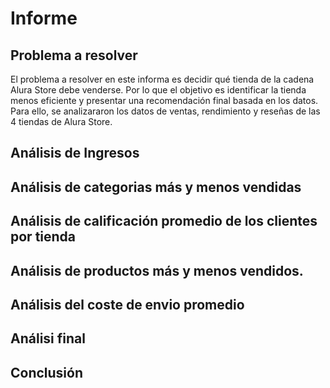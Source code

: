 # Informe
## Problema a resolver
El problema a resolver en este informa es decidir qué tienda de la cadena Alura Store debe venderse. Por lo que el objetivo es identificar la tienda menos eficiente y presentar una recomendación final basada en los datos.  
Para ello, se analizararon los datos de ventas, rendimiento y reseñas de las 4 tiendas de Alura Store.

## Análisis de Ingresos

## Análisis de categorias más y menos vendidas

## Análisis de calificación promedio de los clientes por tienda

## Análisis de productos más y menos vendidos.

## Análisis del coste de envio promedio

## Análisi final

## Conclusión